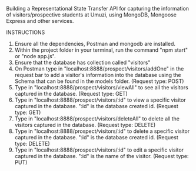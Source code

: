 Building a Representational State Transfer API for capturing the information of visitors/prospective students at Umuzi, using MongoDB, Mongoose Express and other services.

INSTRUCTIONS

1. Ensure all the dependencies, Postman and mongodb are installed.
2. Within the project folder in your terminal, run the command "npm start" or "node app.js".
3. Ensure that the database has collection called "visitors"
4. On Postman type in "localhost:8888/prospect/visitors/addOne" in the request bar to add a visitor's information into
   the database using the Schema that can be found in the models folder. (Request type: POST)
5. Type in "localhost:8888/prospect/visitors/viewAll" to see all the visitors captured in the database. (Request type: GET)
6. Type in "localhost:8888/prospect/visitors/:id" to view a specific visitor captured in the database. ":id" is the database created id. (Request type: GET)
7. Type in "localhost:8888/prospect/visitors/deleteAll" to delete all the visitors captured in the database. (Request type: DELETE)
8. Type in "localhost:8888/prospect/visitors/:id" to delete a specific visitor captured in the database. ":id" is the database created id. (Request type: DELETE)
9. Type in "localhost:8888/prospect/visitors/:id" to edit a specific visitor captured in the database. ":id" is the name of the visitor. (Request type: PUT)
